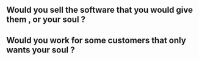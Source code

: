 ## Would you sell the software that you would give them , or your soul ?


## Would you work for some customers that only wants your soul ? 